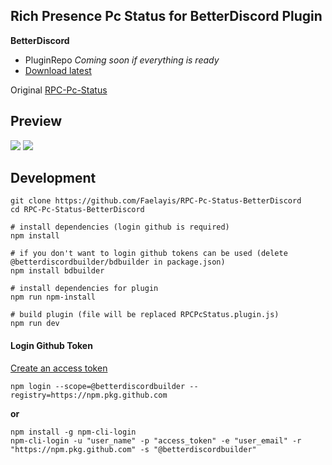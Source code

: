 ## **Rich Presence Pc Status for BetterDiscord Plugin**

**BetterDiscord**

-   PluginRepo _Coming soon if everything is ready_
-   [Download latest](https://github.com/Faelayis/RPC-Pc-Status-BetterDiscord/releases/download/v2.5.0/RPCPcStatus.plugin.js)

Original [RPC-Pc-Status](https://github.com/Faelayis/RPC-Pc-Status#readme)<br>

## Preview

![](https://user-images.githubusercontent.com/48393914/167441799-19f7e2d6-8fad-43db-a653-08d6b6295c8c.png)
![](https://user-images.githubusercontent.com/48393914/170522040-36a1eebd-39d4-45af-a86c-2127d99d0fb2.png)


## Development
```
git clone https://github.com/Faelayis/RPC-Pc-Status-BetterDiscord
cd RPC-Pc-Status-BetterDiscord

# install dependencies (login github is required)
npm install

# if you don't want to login github tokens can be used (delete @betterdiscordbuilder/bdbuilder in package.json)
npm install bdbuilder

# install dependencies for plugin
npm run npm-install

# build plugin (file will be replaced RPCPcStatus.plugin.js)
npm run dev
```
#### Login Github Token
[Create an access token](https://github.com/settings/tokens/new?description=Github%20NPM%20registry&scopes=repo%2Cread%3Apackages)
```
npm login --scope=@betterdiscordbuilder --registry=https://npm.pkg.github.com
```
**or**
```
npm install -g npm-cli-login
npm-cli-login -u "user_name" -p "access_token" -e "user_email" -r "https://npm.pkg.github.com" -s "@betterdiscordbuilder"
```
